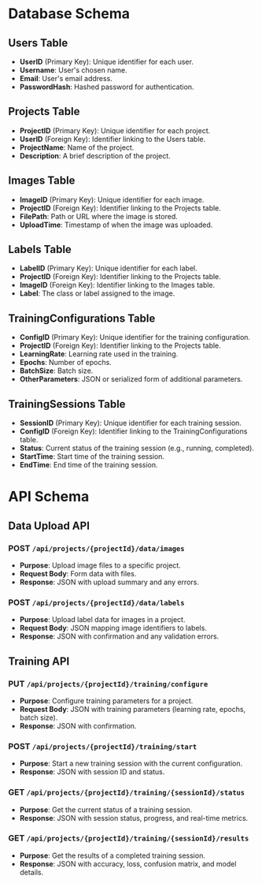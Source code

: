 # Database Schema

## Users Table

- **UserID** (Primary Key): Unique identifier for each user.
- **Username**: User's chosen name.
- **Email**: User's email address.
- **PasswordHash**: Hashed password for authentication.

## Projects Table

- **ProjectID** (Primary Key): Unique identifier for each project.
- **UserID** (Foreign Key): Identifier linking to the Users table.
- **ProjectName**: Name of the project.
- **Description**: A brief description of the project.

## Images Table

- **ImageID** (Primary Key): Unique identifier for each image.
- **ProjectID** (Foreign Key): Identifier linking to the Projects table.
- **FilePath**: Path or URL where the image is stored.
- **UploadTime**: Timestamp of when the image was uploaded.

## Labels Table

- **LabelID** (Primary Key): Unique identifier for each label.
- **ProjectID** (Foreign Key): Identifier linking to the Projects table.
- **ImageID** (Foreign Key): Identifier linking to the Images table.
- **Label**: The class or label assigned to the image.

## TrainingConfigurations Table

- **ConfigID** (Primary Key): Unique identifier for the training configuration.
- **ProjectID** (Foreign Key): Identifier linking to the Projects table.
- **LearningRate**: Learning rate used in the training.
- **Epochs**: Number of epochs.
- **BatchSize**: Batch size.
- **OtherParameters**: JSON or serialized form of additional parameters.

## TrainingSessions Table

- **SessionID** (Primary Key): Unique identifier for each training session.
- **ConfigID** (Foreign Key): Identifier linking to the TrainingConfigurations table.
- **Status**: Current status of the training session (e.g., running, completed).
- **StartTime**: Start time of the training session.
- **EndTime**: End time of the training session.

# API Schema

## Data Upload API

### POST `/api/projects/{projectId}/data/images`

- **Purpose**: Upload image files to a specific project.
- **Request Body**: Form data with files.
- **Response**: JSON with upload summary and any errors.

### POST `/api/projects/{projectId}/data/labels`

- **Purpose**: Upload label data for images in a project.
- **Request Body**: JSON mapping image identifiers to labels.
- **Response**: JSON with confirmation and any validation errors.

## Training API

### PUT `/api/projects/{projectId}/training/configure`

- **Purpose**: Configure training parameters for a project.
- **Request Body**: JSON with training parameters (learning rate, epochs, batch size).
- **Response**: JSON with confirmation.

### POST `/api/projects/{projectId}/training/start`

- **Purpose**: Start a new training session with the current configuration.
- **Response**: JSON with session ID and status.

### GET `/api/projects/{projectId}/training/{sessionId}/status`

- **Purpose**: Get the current status of a training session.
- **Response**: JSON with session status, progress, and real-time metrics.

### GET `/api/projects/{projectId}/training/{sessionId}/results`

- **Purpose**: Get the results of a completed training session.
- **Response**: JSON with accuracy, loss, confusion matrix, and model details.
